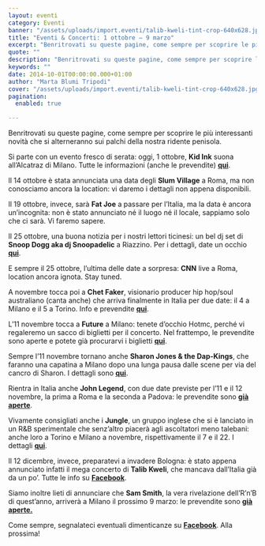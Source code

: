 ```yaml
---
layout: eventi
category: Eventi
banner: "/assets/uploads/import.eventi/talib-kweli-tint-crop-640x628.jpg"
title: "Eventi & Concerti: 1 ottobre – 9 marzo"
excerpt: "Benritrovati su queste pagine, come sempre per scoprire le più interessanti novità che si alterneranno sui palchi della nostra ridente penisola. Si parte con un evento fresco di serata: oggi, 1 ottobre, Kid Ink suona all’Alcatraz di Milano. Tutte le informazioni (anche le prevendite) qui. Il 14 ottobre è stata annunciata una data degli Slum Village a Roma, [&hellip"
quote: ""
description: "Benritrovati su queste pagine, come sempre per scoprire le più interessanti novità che si alterneranno sui palchi della nostra ridente penisola. Si parte con un evento fresco di serata: oggi, 1 ottobre, Kid Ink suona all’Alcatraz di Milano. Tutte le informazioni (anche le prevendite) qui. Il 14 ottobre è stata annunciata una data degli Slum Village a Roma, [&hellip"
keywords: ""
date: 2014-10-01T00:00:00.000+01:00
author: "Marta Blumi Tripodi"
cover: "/assets/uploads/import.eventi/talib-kweli-tint-crop-640x628.jpg"
pagination:
  enabled: true

---
```


[](https://hotmc.com/wp-content/uploads/2014/10/talib-kweli-tint-crop.jpg)

Benritrovati su queste pagine, come sempre per scoprire le più interessanti novità che si alterneranno sui palchi della nostra ridente penisola.

Si parte con un evento fresco di serata: oggi, 1 ottobre, **Kid Ink** suona all’Alcatraz di Milano. Tutte le informazioni (anche le prevendite) [**qui**](http://barleyarts.com/Concerti/1/3/9275/kid-ink-milano "http://barleyarts.com/Concerti/1/3/9275/kid-ink-milano").

Il 14 ottobre è stata annunciata una data degli **Slum Village** a Roma, ma non conosciamo ancora la location: vi daremo i dettagli non appena disponibili.

Il 19 ottobre, invece, sarà **Fat Joe** a passare per l’Italia, ma la data è ancora un’incognita: non è stato annunciato né il luogo né il locale, sappiamo solo che ci sarà. Vi faremo sapere.

Il 25 ottobre, una buona notizia per i nostri lettori ticinesi: un bel dj set di **Snoop Dogg aka dj Snoopadelic** a Riazzino. Per i dettagli, date un occhio [**qui**](http://ch.tilllate.com/it/event/10812310 "http://ch.tilllate.com/it/event/10812310").

E sempre il 25 ottobre, l’ultima delle date a sorpresa: **CNN** live a Roma, location ancora ignota. Stay tuned.

A novembre tocca poi a **Chet Faker**, visionario producer hip hop/soul australiano (canta anche) che arriva finalmente in Italia per due date: il 4 a Milano e il 5 a Torino. Info e prevendite [**qui**](http://www.vivoconcerti.com/artisti/chet-faker "http://www.vivoconcerti.com/artisti/chet-faker").

L’11 novembre tocca a **Future** a Milano: tenete d’occhio Hotmc, perché vi regaleremo un sacco di biglietti per il concerto. Nel frattempo, le prevendite sono aperte e potete già procurarvi i biglietti [**qui**](http://www.ticketone.it/biglietti-future.html?affiliate=ITT&doc=artistPages%2Ftickets&fun=artist&action=tickets&erid=1218957&xtcr=1&xtmc=Future&xtnp=1 "http://www.ticketone.it/biglietti-future.html?affiliate=ITT&doc=artistPages%2Ftickets&fun=artist&action=tickets&erid=1218957&xtcr=1&xtmc=Future&xtnp=1").

Sempre l’11 novembre tornano anche **Sharon Jones & the Dap-Kings**, che faranno una capatina a Milano dopo una lunga pausa dalle scene per via del cancro di Sharon. I dettagli sono [**qui**](https://www.facebook.com/dnaconcertieproduzioni/photos/a.185137644864810.40950.141382855906956/752195684825667/?type=1 "https://www.facebook.com/dnaconcertieproduzioni/photos/a.185137644864810.40950.141382855906956/752195684825667/?type=1").

Rientra in Italia anche **John Legend**, con due date previste per l’11 e il 12 novembre, la prima a Roma e la seconda a Padova: le prevendite sono [**già aperte**](http://www.ticketone.it/biglietti-john-legend.html?affiliate=ITT&doc=artistPages%2Ftickets&fun=artist&action=tickets&kuid=460706 "http://www.ticketone.it/biglietti-john-legend.html?affiliate=ITT&doc=artistPages%2Ftickets&fun=artist&action=tickets&kuid=460706").

Vivamente consigliati anche i **Jungle**, un gruppo inglese che si è lanciato in un R&B sperimentale che senz’altro piacerà agli ascoltatori meno talebani: anche loro a Torino e Milano a novembre, rispettivamente il 7 e il 22\. I dettagli [**qui**](http://www.vivoconcerti.com/artisti/jungle "http://www.vivoconcerti.com/artisti/jungle").

Il 12 dicembre, invece, preparatevi a invadere Bologna: è stato appena annunciato infatti il mega concerto di **Talib Kweli**, che mancava dall’Italia già da un po’. Tutte le info su [**Facebook**](https://www.facebook.com/events/774544435942565 "https://www.facebook.com/events/774544435942565").

Siamo inoltre lieti di annunciare che **Sam Smith**, la vera rivelazione dell’R’n’B di quest’anno, arriverà a Milano il prossimo 9 marzo: le prevendite sono [**già aperte.**](http://www.ticketone.it/biglietti.html?affiliate=ITT&fun=search&action=search&doc=search%2Fsearch&detailadoc=erdetaila&detailbdoc=evdetailb&kudoc=artist&sort%5Fby=score&sort%5Fdirection=desc&fuzzy=yes&suchbegriff=Sam+Smith "http://www.ticketone.it/biglietti.html?affiliate=ITT&fun=search&action=search&doc=search%2Fsearch&detailadoc=erdetaila&detailbdoc=evdetailb&kudoc=artist&sort_by=score&sort_direction=desc&fuzzy=yes&suchbegriff=Sam+Smith")

Come sempre, segnalateci eventuali dimenticanze su [**Facebook**](https://www.facebook.com/hotmcmag "http://www.facebook.com/hotmcmag"). Alla prossima!
